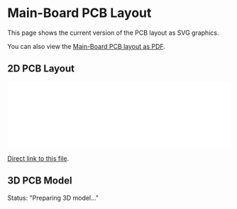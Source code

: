 # Main-Board PCB Layout

This page shows the current version of the PCB layout as SVG graphics.

You can also view the [Main-Board PCB layout as PDF](./plot/dispensy_pcb.pdf).

## 2D PCB Layout

<script src="js/svg-pan-zoom.js" charset="UTF-8"></script>
<div style="background-color: white;">
    <embed type="image/svg+xml" src="./plot/dispensy_pcb.svg" id="pz_dispensy" style="width: 100%;"/>
    <script>
        document.getElementById('pz_dispensy').addEventListener('load', function(){
            svgPanZoom(document.getElementById('pz_dispensy'), {controlIconsEnabled: true});
        })
    </script>
</div>

[Direct link to this file](./plot/dispensy_pcb.svg).

## 3D PCB Model

<p>Status: "<span id="3d_info">Preparing 3D model...</span>"</p>
<div id="3d_viewer" style="width: 100%; height: 100%;"></div>
<script type="module">
    var view = document.getElementById('3d_viewer');
    view.style.height = (view.clientWidth * 0.707) + "px";
    var info = document.getElementById('3d_info');
    import * as View from './js/modelview.js';
    View.init(view, info);
    const file = './plot/dispensy_pcb.3mf';
    var xhttp = new XMLHttpRequest();
    xhttp.responseType = 'arraybuffer';
    xhttp.onload = function() {
        if (this.status != 200) {
            info.textContent = "Download of " + file + " failed: " + this.status + " " + this.statusText;
            return;
        }
        info.textContent = "Downloaded: " + file;
        var file_parts = file.split(".");
        var ext = file_parts.pop().toLowerCase();
        if (ext == "zip") {
            ext = file_parts.pop().toLowerCase();
        }
        info.textContent = "Loaded file with extension: " + ext;
        var model_data = this.response;
        View.view(ext, model_data);
    };
    info.textContent = "Fetching: " + file;
    xhttp.open("GET", file);
    xhttp.send();
</script>

[Direct link to this file](./plot/dispensy_pcb.3mf).
